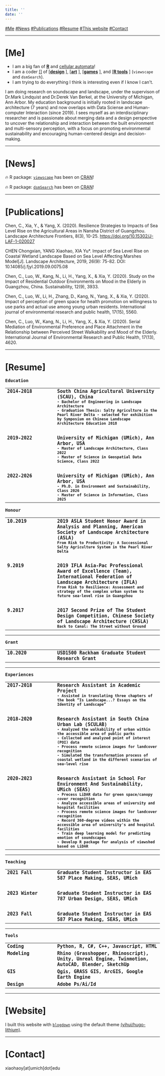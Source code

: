 ```yaml
---
title: ''
date: ''
---
```


<a id='top' class="anchors"></a>
<i class="fa-solid fa-hand-point-right"></i> [#Me](#me) [#News](#new) [#Publications](#plc) [#Resume](#cv) [#This website](#site) [#Contact](#contact)

<div class="splitline">
  <hr>
</div>

<a id='me' class="anch"></a>
# [Me] [<i class="fa-solid fa-turn-up"></i>](#top)
- I am a big fan of [**R**](https://cran.r-project.org/) and [cellular automata](https://www.sciencedirect.com/topics/earth-and-planetary-sciences/cellular-automata)!
- I am a coder [[<i class="fa-brands fa-git"></i>]](https://github.com/billbillbilly) of [<b><ins>design</ins></b> [<i class="fa-solid fa-link" alt="link"></i>](/designworks/)], [<b><ins>art</ins></b> [<i class="fa-solid fa-link" alt="link"></i>](/artworks/)], [<b><ins>games</ins></b> [<i class="fa-solid fa-link" alt="link"></i>](/games/)], and [<b><ins>R tools</ins></b> [<i class="fa-solid fa-link" alt="link"></i>](/tools/)] (`viewscape` and `dsmSearch`).
- I am trying to do everything I think is interesting even if I know I can't. 

I am doing research on soundscape and landscape, under the supervison of Dr.Mark Lindquist and Dr.Derek Van Berkel, at the University of Michigan, Ann Arbor.
My education background is initially rooted in landscape architecture (7 years) and now overlaps with Data Sciense and Human-computer Interaction (since 2019). 
I sees myself as an interdisciplinary researcher and is passionate about merging data and a design perspective to uncover the relationship and interaction between the built environment and multi-sensory perception, with a focus on promoting environmental sustainability and encouraging human-centered design and decision-making.  

---

<a id='new' class="anch"></a>
# [News] [<i class="fa-solid fa-turn-up"></i>](#top)
🔥 R package: [`viewscape`](https://github.com/land-info-lab/viewscape) has been on [CRAN](https://cran.r-project.org/web/packages/viewscape/)!

🔥 R package: [`dsmSearch`](https://github.com/land-info-lab/dsmSearch) has been on [CRAN](https://cran.r-project.org/web/packages/dsmSearch/)!

---

<a id='plc' class="anch"></a>
# [Publications] [<i class="fa-solid fa-turn-up"></i>](#top)
Chen, C., Xia, Y., & Yang, X. (2020). Resilience Strategies to Impacts of Sea Level Rise on the Agricultural Areas in Nansha District of Guangzhou. Landscape Architecture Frontiers, 8(3), 10-25. https://doi.org/10.15302/J-LAF-1-020027

CHEN Chongxian, YANG Xiaohao, XIA Yu*. Impact of Sea Level Rise on Coastal Wetland Landscape Based on Sea Level Affecting Marshes Model[J]. Landscape Architecture, 2019, 26(9): 75-82. DOI: 10.14085/j.fjyl.2019.09.0075.08

Chen, C., Luo, W., Kang, N., Li, H., Yang, X., & Xia, Y. (2020). Study on the Impact of Residential Outdoor Environments on Mood in the Elderly in Guangzhou, China. Sustainability, 12(9), 3933.

Chen, C., Luo, W., Li, H., Zhang, D., Kang, N., Yang, X., & Xia, Y. (2020). Impact of perception of green space for health promotion on willingness to use parks and actual use among young urban residents. International journal of environmental research and public health, 17(15), 5560.

Chen, C., Luo, W., Kang, N., Li, H., Yang, X., & Xia, Y. (2020). Serial Mediation of Environmental Preference and Place Attachment in the Relationship between Perceived Street Walkability and Mood of the Elderly. International Journal of Environmental Research and Public Health, 17(13), 4620.

---

<a id='cv' class="anch"></a>
# [Resume] [<i class="fa-solid fa-turn-up"></i>](#top)
<table border="0">
  <tr>
    <b style="font-family:Monospace">Education</b>
  </tr>
  <tr style="font-family:Monospace; line-height:normal">
    <td style="width:max(15vw, 150px); vertical-align:top">
      <b style="font-size:max(1.3vw, 15px); margin-right:max(5vw, 20px)">2014-2018</b>
    </td>
    <td>
      <b style="font-size:15px">South China Agricultural University (SCAU), China</b>
      <br>
      <b style="font-size:12px">- Bachelor of Engineering in Landscape Architecture</b>
      <br>
      <b style="font-size:12px">- Graduation Thesis: Salty Agriculture in the Pearl River Delta - selected for exhibition by Symposium on Chinese Landscape Architecture Education 2018</b>
    </td>
  </tr>
  <tr><td style="visibility:collapse">-</td></tr>
  <tr style="font-family:Monospace; line-height:normal">
    <td style="width:max(15vw, 150px); vertical-align:top">
      <b style="font-size:max(1.3vw, 15px); margin-right:max(5vw, 20px)">2019-2022</b>
    </td>
    <td>
      <b style="font-size:15px">University of Michigan (UMich), Ann Arbor, USA</b>
      <br>
      <b style="font-size:12px">- Master of Landscape Architecture, Class 2022</b>
      <br>
      <b style="font-size:12px">- Master of Science in Geospatial Data Science, Class 2022</b>
    </td>
  </tr>
  <tr><td style="visibility:collapse">-</td></tr>
  <tr style="font-family:Monospace; line-height:normal">
    <td style="width:max(15vw, 150px); vertical-align:top">
      <b style="font-size:max(1.3vw, 15px); margin-right:max(5vw, 20px)">2022-2026</b>
    </td>
    <td>
      <b style="font-size:15px">University of Michigan (UMich), Ann Arbor, USA</b>
      <br>
      <b style="font-size:12px">- Ph.D. in Environment and Sustainability, Class 2026</b>
      <br>
      <b style="font-size:12px">- Master of Science in Information, Class 2025</b>
    </td>
  </tr>
</table>

<table border="0">
  <tr>
    <b style="font-family:Monospace">Honour</b>
  </tr>
  <tr style="line-height:normal; font-family:Monospace">
    <td style="width:max(15vw, 150px); vertical-align:top">
      <b style="font-size:max(1.3vw, 15px); margin-right:max(5vw, 20px)">10.2019</b>
    </td>
    <td>
      <b style="font-size:15px">2019 ASLA Student Honor Award in Analysis and Planning, American Society of Landscape Architecture (ASLA)</b>
      <br>
      <b style="font-size:12px">From Risk to Productivity: A Successional Salty Agriculture System in the Pearl River Delta</b>
    </td>
  </tr>
  <tr><td style="visibility:collapse">-</td></tr>
  <tr style="line-height:normal; font-family:Monospace">
    <td style="width:max(15vw, 150px); vertical-align:top">
      <b style="font-size:max(1.3vw, 15px); margin-right:max(5vw, 20px)">9.2019</b>
    </td>
    <td style="font-family:Monospace">
      <b style="font-size:15px">2019 IFLA Asia-Pac Professional Award of Excellence (Team), International Federation of Landscape Architecture (IFLA)</b>
      <br>
      <b style="font-size:12px">From Risk to Resilience: Assessment and strategy of the complex urban system to future sea-level rise in Guangzhou</b>
    </td>
  </tr>
  <tr><td style="visibility:collapse">-</td></tr>
  <tr style="line-height:normal; font-family:Monospace;">
    <td style="width:max(15vw, 150px); vertical-align:top">
      <b style="font-size:max(1.3vw, 15px); margin-right:max(5vw, 20px)">9.2017</b>
    </td>
    <td style="font-family:Monospace">
      <b style="font-size:15px">2017 Second Prize of The Student Design Competition, Chinese Society of Landscape Architecture (CHSLA)</b>
      <br>
      <b style="font-size:12px">Back to Canal: The Street without Ground</b>
    </td>
  </tr>
</table>

---

<table border="0">
  <tr>
    <b style="font-family:Monospace">Grant</b>
  </tr>
  <tr style="line-height:normal; font-family:Monospace">
    <td style="width:max(15vw, 150px); vertical-align:top">
      <b style="font-size:max(1.3vw, 15px); margin-right:max(5vw, 20px)">10.2020</b>
    </td>
    <td>
      <b style="font-size:15px">USD1500 Rackham Graduate Student Research Grant</b>
    </td>
  </tr>
</table>

---

<table border="0">
  <tr>
    <b style="font-family:Monospace">Experiences</b>
  </tr>
  <tr style="line-height:normal; font-family:Monospace">
    <td style="width:max(15vw, 150px); vertical-align:top">
      <b style="font-size:max(1.3vw, 15px); margin-right:max(5vw, 20px)">2017-2018</b>
    </td>
    <td>
      <b style="font-size:15px">Research Assistant in Academic Project</b>
      <br>
      <b style="font-size:12px">- Assisted in translating three chapters of the book “Is Landscape...? Essays on the Identity of Landscape”</b>
    </td>
  </tr>
  <tr><td style="visibility:collapse">-</td></tr>
  <tr style="line-height:normal; font-family:Monospace">
    <td style="width:max(15vw, 150px); vertical-align:top">
      <b style="font-size:max(1.3vw, 15px); margin-right:max(5vw, 20px)">2018-2020</b>
    </td>
    <td style="font-family:Monospace">
      <b style="font-size:15px">Research Assistant in South China Urban Lab (SCULAB)</b>
      <br>
      <b style="font-size:12px">- Analyzed the walkability of urban within the accessible area of public parks</b>
      <br>
      <b style="font-size:12px">- Collected and analyzed point of interest (POI) data</b>
      <br>
      <b style="font-size:12px">- Process remote science images for landcover recognition</b>
      <br>
      <b style="font-size:12px">- Simulated the transformation process of coastal wetland in the different scenarios of sea-level rise</b>
      <br>
    </td>
  </tr>
  <tr><td style="visibility:collapse">-</td></tr>
  <tr style="line-height:normal; font-family:Monospace;">
    <td style="width:max(15vw, 150px); vertical-align:top">
      <b style="font-size:max(1.3vw, 15px); margin-right:max(5vw, 20px)">2020-2023</b>
    </td>
    <td style="font-family:Monospace">
      <b style="font-size:15px">Research Assistant in School For Environment And Sustainability, UMich (SEAS)</b>
      <br>
      <b style="font-size:12px">- Precess LiDAR data for green space/canopy cover recognition</b>
      <br>
      <b style="font-size:12px">- Analyze accessible areas of university and hospital facilities</b>
      <br>
      <b style="font-size:12px">- Process remote science images for landcover recognition</b>
      <br>
      <b style="font-size:12px">- Record 360-degree videos within the accessible area of university's and hospital facilities</b>
      <br>
      <b style="font-size:12px">- Train deep learning model for predicting emotion of soundscapes</b>
      <br>
      <b style="font-size:12px">- Develop R package for analysis of viewshed based on LiDAR</b>
      <br>
    </td>
  </tr>
</table>

---

<table border="0">
  <tr>
    <b style="font-family:Monospace">Teaching</b>
  </tr>
  <tr style="line-height:normal; font-family:Monospace">
    <td style="width:max(15vw, 150px); vertical-align:top">
      <b style="font-size:max(1.3vw, 15px); margin-right:max(5vw, 20px)">2021 Fall</b>
    </td>
    <td>
      <b style="font-size:15px">Graduate Student Instructor in EAS 587 Place Making, SEAS, UMich</b>
    </td>
  </tr>
  <tr><td style="visibility:collapse">-</td></tr>
  <tr style="line-height:normal; font-family:Monospace">
    <td style="width:max(15vw, 150px); vertical-align:top">
      <b style="font-size:max(1.3vw, 15px); margin-right:max(5vw, 20px)">2023 Winter</b>
    </td>
    <td>
      <b style="font-size:15px">Graduate Student Instructor in EAS 787 Urban Design, SEAS, UMich</b>
    </td>
  </tr>
  <tr><td style="visibility:collapse">-</td></tr>
  <tr style="line-height:normal; font-family:Monospace">
    <td style="width:max(15vw, 150px); vertical-align:top">
      <b style="font-size:max(1.3vw, 15px); margin-right:max(5vw, 20px)">2023 Fall</b>
    </td>
    <td>
      <b style="font-size:15px">Graduate Student Instructor in EAS 587 Place Making, SEAS, UMich</b>
    </td>
  </tr>
</table>

---

<table border="0">
  <tr>
    <b style="font-family:Monospace">Tools</b>
  </tr>
  <tr style="line-height:normal; font-family:Monospace">
    <td style="width:max(15vw, 150px); vertical-align:top">
      <b style="font-size:max(1.3vw, 15px); margin-right:max(5vw, 20px)">Coding</b>
    </td>
    <td>
      <b style="font-size:15px">Python, R, C#, C++, Javascript, HTML</b>
    </td>
  </tr>
  
  <tr style="line-height:normal; font-family:Monospace">
    <td style="width:max(15vw, 150px); vertical-align:top">
      <b style="font-size:max(1.3vw, 15px); margin-right:max(5vw, 20px)">Modeling</b>
    </td>
    <td>
      <b style="font-size:15px">Rhino (Grasshopper, Rhinoscript), Unity, Unreal Engine, Twinmotion, AutoCAD, Blender, SketchUp</b>
    </td>
  </tr>
  
  <tr style="line-height:normal; font-family:Monospace">
    <td style="width:max(15vw, 150px); vertical-align:top">
      <b style="font-size:max(1.3vw, 15px); margin-right:max(5vw, 20px)">GIS</b>
    </td>
    <td>
      <b style="font-size:15px">Qgis, GRASS GIS, ArcGIS, Google Earth Engine</b>
    </td>
  </tr>
  
  <tr style="line-height:normal; font-family:Monospace">
    <td style="width:max(15vw, 150px); vertical-align:top">
      <b style="font-size:max(1.3vw, 15px); margin-right:max(5vw, 20px)">Design</b>
    </td>
    <td>
      <b style="font-size:15px">Adobe Ps/Ai/Id</b>
    </td>
  </tr>
</table>

---

<a id='site' class="anch"></a>
# [Website] [<i class="fa-solid fa-turn-up"></i>](#top)
I built this website with [`blogdown`](https://bookdown.org/yihui/blogdown/) using the default theme [(yihui/hugo-lithium)](https://github.com/yihui/hugo-lithium). 

---

<a id='contact' class="anch"></a>
# [Contact] [<i class="fa-solid fa-turn-up"></i>](#top)
<i class="fa-regular fa-envelope"></i> xiaohaoy[at]umich[dot]edu <br>

